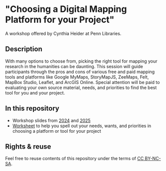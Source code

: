 # "Choosing a Digital Mapping Platform for your Project"
A workshop offered by Cynthia Heider at Penn Libraries.

## Description 
With many options to choose from, picking the right tool for mapping your research in the humanities can be daunting. This session will guide participants through the pros and cons of various free and paid mapping tools and platforms like Google MyMaps, StoryMapJS, ZeeMaps, Felt, MapBox Studio, Leaflet, and ArcGIS Online. Special attention will be paid to evaluating your own source material, needs, and priorities to find the best tool for you and your project.

## In this repository
- Workshop slides from [2024](https://github.com/cynthiaheider/choosing-map/blob/main/Fall2024_MappingTools.pdf) and [2025](https://github.com/cynthiaheider/choosing-map/blob/main/Fall2025_MappingToolsSlides.pdf)
- [Worksheet](https://github.com/cynthiaheider/choosing-map/blob/main/Fall2024_DigitalPlatformWorksheet.pdf) to help you spell out your needs, wants, and priorities in choosing a platform or tool for your project

## Rights & reuse
Feel free to reuse contents of this repository under the terms of [CC BY-NC-SA](https://creativecommons.org/licenses/by-nc-sa/4.0/).

